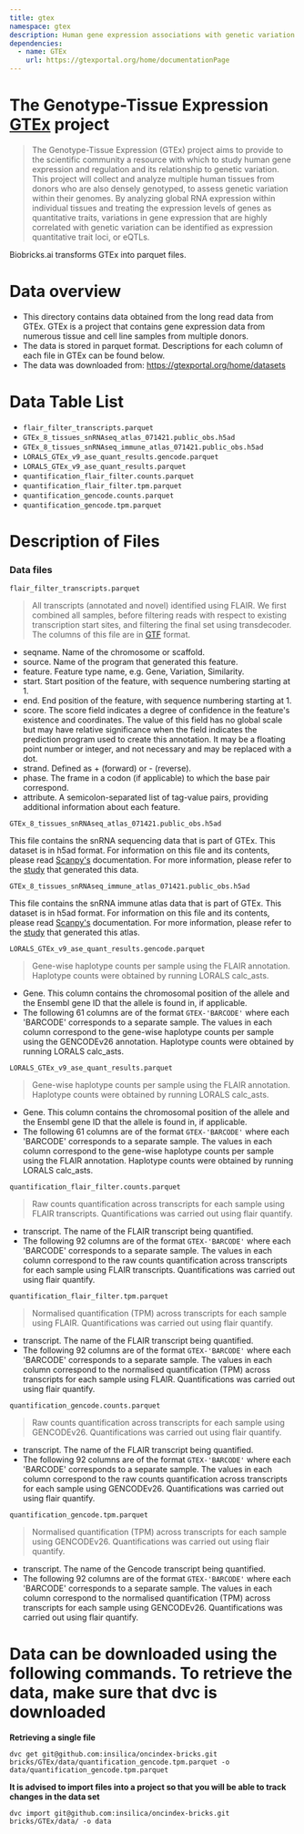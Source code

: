 ```yaml
---
title: gtex
namespace: gtex
description: Human gene expression associations with genetic variation. 
dependencies: 
  - name: GTEx
    url: https://gtexportal.org/home/documentationPage
---
```


# The Genotype-Tissue Expression [GTEx](https://gtexportal.org/home/documentationPage) project
>The Genotype-Tissue Expression (GTEx) project aims to provide to the scientific community a resource with which to study human gene expression and regulation and its relationship to genetic variation. This project will collect and analyze multiple human tissues from donors who are also densely genotyped, to assess genetic variation within their genomes. By analyzing global RNA expression within individual tissues and treating the expression levels of genes as quantitative traits, variations in gene expression that are highly correlated with genetic variation can be identified as expression quantitative trait loci, or eQTLs.

Biobricks.ai transforms GTEx into parquet files. 

# Data overview 
- This directory contains data obtained from the long read data from GTEx. GTEx is a project that contains gene expression data from numerous tissue and cell line samples from multiple donors. 
- The data is stored in parquet format. Descriptions for each column of each file in GTEx can be found below.
- The data was downloaded from: https://gtexportal.org/home/datasets

# Data Table List 
- `flair_filter_transcripts.parquet`
- `GTEx_8_tissues_snRNAseq_atlas_071421.public_obs.h5ad`
- `GTEx_8_tissues_snRNAseq_immune_atlas_071421.public_obs.h5ad`
- `LORALS_GTEx_v9_ase_quant_results.gencode.parquet`
- `LORALS_GTEx_v9_ase_quant_results.parquet`
- `quantification_flair_filter.counts.parquet`
- `quantification_flair_filter.tpm.parquet`
- `quantification_gencode.counts.parquet`
- `quantification_gencode.tpm.parquet`

# Description of Files 

### Data files

`flair_filter_transcripts.parquet`
> All transcripts (annotated and novel) identified using FLAIR. We first combined all samples, before filtering reads with respect to existing transcription start sites, and filtering the final set using transdecoder.
The columns of this file are in [GTF](http://useast.ensembl.org/info/website/upload/gff.html) format.
- seqname. Name of the chromosome or scaffold.
- source. Name of the program that generated this feature.
- feature. Feature type name, e.g. Gene, Variation, Similarity.
- start. Start position of the feature, with sequence numbering starting at 1.
- end. End position of the feature, with sequence numbering starting at 1.
- score. The score field indicates a degree of confidence in the feature's existence and coordinates. The value of this field has no global scale but may have relative significance when the <source> field indicates the prediction program used to create this annotation. It may be a floating point number or integer, and not necessary and may be replaced with a dot.
- strand. Defined as + (forward) or - (reverse).
- phase. The frame in a codon (if applicable) to which the base pair correspond.
- attribute. A semicolon-separated list of tag-value pairs, providing additional information about each feature.

`GTEx_8_tissues_snRNAseq_atlas_071421.public_obs.h5ad`

This file contains the snRNA sequencing data that is part of GTEx. This dataset is in h5ad format. For information on this file and its contents, please read [Scanpy's](https://scanpy.readthedocs.io/en/stable/) documentation. For more information, please refer to the [study](https://www.biorxiv.org/content/10.1101/2021.07.19.452954v1) that generated this data.

<!-- <details>
  <summary>obs</summary>
- n_genes                            
- fpr                                  
- tissue                           
- prep                               
- individual                         
- nGenes                               
- nUMIs                                
- PercentMito                          
- PercentRibo                          
- Age_bin                              
- Sex                                  
- Sample ID                            
- Participant ID                       
- Sample ID short                      
- RIN score from PAXgene tissue Aliquot
- RIN score from Frozen tissue Aliquot 
- Autolysis Score                      
- Sample Ischemic Time (mins)          
- Tissue Site Detail                   
- scrublet                             
- scrublet_score                       
- barcode                              
- batch                                
- n_counts                             
- tissue-individual-prep               
- Broad cell type                      
- Granular cell type                   
- introns                              
- junctions                            
- exons                                
- sense                                
- antisense                            
- intergenic                           
- batch-barcode                        
- exon_ratio                          
- intron_ratio                         
- junction_ratio                       
- log10_nUMIs                          
- leiden                               
- leiden_tissue                        
- Tissue composition                   
- Cell types level 2                   
- Cell types level 3                   
- Broad cell type numbers             
- Broad cell type (numbers)            
- Tissue                               
- channel
</details>

<details>
  <summary>var</summary>
  - gene_ids
  - Chromosome
  - Source
  - Start
  - End
  - Strand
  - gene_name
  - gene_source
  - gene_biotype      
  - gene_length"        
  - gene_coding_length
  - Approved symbol   
  - Approved name      
  - Status             
  - Previous symbols  
  - Alias symbols      
  - gene_include       
  - n_cells 
</details>

<details>
  <summary>var</summary>
  - gene_ids
  - Chromosome
  - Source
  - Start
  - End
  - Strand
  - gene_name
  - gene_source
  - gene_biotype      
  - gene_length"        
  - gene_coding_length
  - Approved symbol   
  - Approved name      
  - Status             
  - Previous symbols  
  - Alias symbols      
  - gene_include       
  - n_cells 
</details>

<details>
  <summary>uns</summary>
 - Broad cell type (numbers)_colors
 - Broad cell type numbers_colors
 - Broad cell type_colors
 - Broad cell type_logregcv_vae_colors
 - Broad cell type_sizes
 - Granular cell type_colors
 - Participant ID_colors
 - Sex_colors
 - Tissue composition_colors
 - Tissue_colors
 - dendrogram_['Broad cell type']
 - leiden
 - leiden_colors
 - leiden_sub_colors
 - neighbors
 - paga
 - prep_colors
 - tissue_colors
 - umap
 </details>
 
<details>
  <summary>obsm</summary>
 - X_pca
 - X_umap
 - X_umap_tissue
 - X_vae_mean
 - X_vae_mean_tissue
 - X_vae_samples
 - X_vae_var
 </details>

<details>
  <summary>varm</summary>
 - spring_leiden_sub
 </details>

<details>
  <summary>layers</summary>
 - counts
 </details>

<details>
  <summary>obsp</summary>
 - connectivities
 - distances
 </details> -->


`GTEx_8_tissues_snRNAseq_immune_atlas_071421.public_obs.h5ad`

This file contains the snRNA immune atlas data that is part of GTEx. This dataset is in h5ad format. For information on this file and its contents, please read [Scanpy's](https://scanpy.readthedocs.io/en/stable/) documentation. For more information, please refer to the [study](https://www.biorxiv.org/content/10.1101/2021.07.19.452954v1) that generated this atlas. 

`LORALS_GTEx_v9_ase_quant_results.gencode.parquet`
> Gene-wise haplotype counts per sample using the FLAIR annotation. Haplotype counts were obtained by running LORALS calc_asts.
- Gene. This column contains the chromosomal position of the allele and the Ensembl gene ID that the allele is found in, if applicable. 
- The following 61 columns are of the format `GTEX-'BARCODE'` where each 'BARCODE' corresponds to a separate sample. The values in each column correspond to the gene-wise haplotype counts per sample using the GENCODEv26 annotation. Haplotype counts were obtained by running LORALS calc_asts.

`LORALS_GTEx_v9_ase_quant_results.parquet`
> Gene-wise haplotype counts per sample using the FLAIR annotation. Haplotype counts were obtained by running LORALS calc_asts.
- Gene. This column contains the chromosomal position of the allele and the Ensembl gene ID that the allele is found in, if applicable. 
- The following 61 columns are of the format `GTEX-'BARCODE'` where each 'BARCODE' corresponds to a separate sample. The values in each column correspond to the gene-wise haplotype counts per sample using the FLAIR annotation. Haplotype counts were obtained by running LORALS calc_asts.

`quantification_flair_filter.counts.parquet`
> Raw counts quantification across transcripts for each sample using FLAIR transcripts. Quantifications was carried out using flair quantify.
- transcript. The name of the FLAIR transcript being quantified.
- The following 92 columns are of the format `GTEX-'BARCODE'` where each 'BARCODE' corresponds to a separate sample. The values in each column correspond to the raw counts quantification across transcripts for each sample using FLAIR transcripts. Quantifications was carried out using flair quantify.

`quantification_flair_filter.tpm.parquet`
> Normalised quantification (TPM) across transcripts for each sample using FLAIR. Quantifications was carried out using flair quantify.
- transcript. The name of the FLAIR transcript being quantified.
- The following 92 columns are of the format `GTEX-'BARCODE'` where each 'BARCODE' corresponds to a separate sample. The values in each column correspond to the normalised quantification (TPM) across transcripts for each sample using FLAIR. Quantifications was carried out using flair quantify.

`quantification_gencode.counts.parquet`
> Raw counts quantification across transcripts for each sample using GENCODEv26. Quantifications was carried out using flair quantify.
- transcript. The name of the FLAIR transcript being quantified.
- The following 92 columns are of the format `GTEX-'BARCODE'` where each 'BARCODE' corresponds to a separate sample. The values in each column correspond to the raw counts quantification across transcripts for each sample using GENCODEv26. Quantifications was carried out using flair quantify.

`quantification_gencode.tpm.parquet`
> Normalised quantification (TPM) across transcripts for each sample using GENCODEv26. Quantifications was carried out using flair quantify.
- transcript. The name of the Gencode transcript being quantified.
- The following 92 columns are of the format `GTEX-'BARCODE'` where each 'BARCODE' corresponds to a separate sample. The values in each column correspond to the normalised quantification (TPM) across transcripts for each sample using GENCODEv26. Quantifications was carried out using flair quantify.

# Data can be downloaded using the following commands. To retrieve the data, make sure that dvc is downloaded

**Retrieving a single file**
```
dvc get git@github.com:insilica/oncindex-bricks.git bricks/GTEx/data/quantification_gencode.tpm.parquet -o data/quantification_gencode.tpm.parquet
```
**It is advised to import files into a project so that you will be able to track changes in the data set**
```
dvc import git@github.com:insilica/oncindex-bricks.git bricks/GTEx/data/ -o data
```

